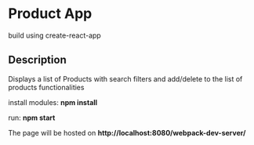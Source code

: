 # Product App
build using create-react-app

## Description
Displays a list of Products with search filters and add/delete to the list of products functionalities

install modules:  **npm install**


run: **npm start**

The page will be hosted on **http://localhost:8080/webpack-dev-server/**
